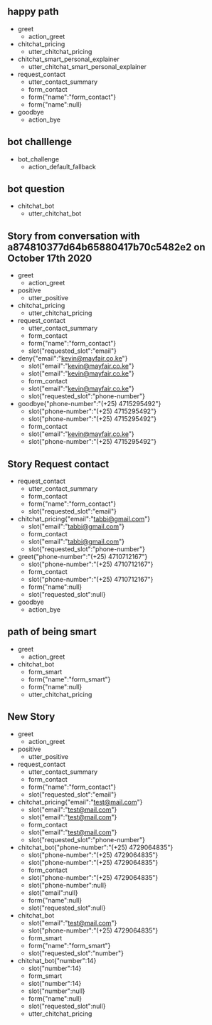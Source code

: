 ## happy path
* greet
  - action_greet
* chitchat_pricing
  - utter_chitchat_pricing
* chitchat_smart_personal_explainer
  - utter_chitchat_smart_personal_explainer  
* request_contact
  - utter_contact_summary
  - form_contact
  - form{"name":"form_contact"}
  - form{"name":null} 
* goodbye
  - action_bye

## bot challlenge
* bot_challenge
    - action_default_fallback

## bot question
* chitchat_bot
  - utter_chitchat_bot

## Story from conversation with a874810377d64b65880417b70c5482e2 on October 17th 2020

* greet
    - action_greet
* positive
    - utter_positive
* chitchat_pricing
    - utter_chitchat_pricing
* request_contact
    - utter_contact_summary
    - form_contact
    - form{"name":"form_contact"}
    - slot{"requested_slot":"email"}
* deny{"email":"kevin@mayfair.co.ke"}
    - slot{"email":"kevin@mayfair.co.ke"}
    - slot{"email":"kevin@mayfair.co.ke"}
    - form_contact
    - slot{"email":"kevin@mayfair.co.ke"}
    - slot{"requested_slot":"phone-number"}
* goodbye{"phone-number":"(+25) 4715295492"}
    - slot{"phone-number":"(+25) 4715295492"}
    - slot{"phone-number":"(+25) 4715295492"}
    - form_contact
    - slot{"email":"kevin@mayfair.co.ke"}
    - slot{"phone-number":"(+25) 4715295492"}

## Story Request contact

* request_contact
    - utter_contact_summary
    - form_contact
    - form{"name":"form_contact"}
    - slot{"requested_slot":"email"}
* chitchat_pricing{"email":"tabbi@gmail.com"}
    - slot{"email":"tabbi@gmail.com"}
    - form_contact
    - slot{"email":"tabbi@gmail.com"}
    - slot{"requested_slot":"phone-number"}
* greet{"phone-number":"(+25) 4710712167"}
    - slot{"phone-number":"(+25) 4710712167"}
    - form_contact
    - slot{"phone-number":"(+25) 4710712167"}
    - form{"name":null}
    - slot{"requested_slot":null}
* goodbye
    - action_bye

## path of being smart

* greet
  - action_greet
* chitchat_bot
  - form_smart
  - form{"name":"form_smart"}
  - form{"name":null}
  - utter_chitchat_pricing

## New Story

* greet
    - action_greet
* positive
    - utter_positive
* request_contact
    - utter_contact_summary
    - form_contact
    - form{"name":"form_contact"}
    - slot{"requested_slot":"email"}
* chitchat_pricing{"email":"test@mail.com"}
    - slot{"email":"test@mail.com"}
    - slot{"email":"test@mail.com"}
    - form_contact
    - slot{"email":"test@mail.com"}
    - slot{"requested_slot":"phone-number"}
* chitchat_bot{"phone-number":"(+25) 4729064835"}
    - slot{"phone-number":"(+25) 4729064835"}
    - slot{"phone-number":"(+25) 4729064835"}
    - form_contact
    - slot{"phone-number":"(+25) 4729064835"}
    - slot{"phone-number":null}
    - slot{"email":null}
    - form{"name":null}
    - slot{"requested_slot":null}
* chitchat_bot
    - slot{"email":"test@mail.com"}
    - slot{"phone-number":"(+25) 4729064835"}
    - form_smart
    - form{"name":"form_smart"}
    - slot{"requested_slot":"number"}
* chitchat_bot{"number":14}
    - slot{"number":14}
    - form_smart
    - slot{"number":14}
    - slot{"number":null}
    - form{"name":null}
    - slot{"requested_slot":null}
    - utter_chitchat_pricing
